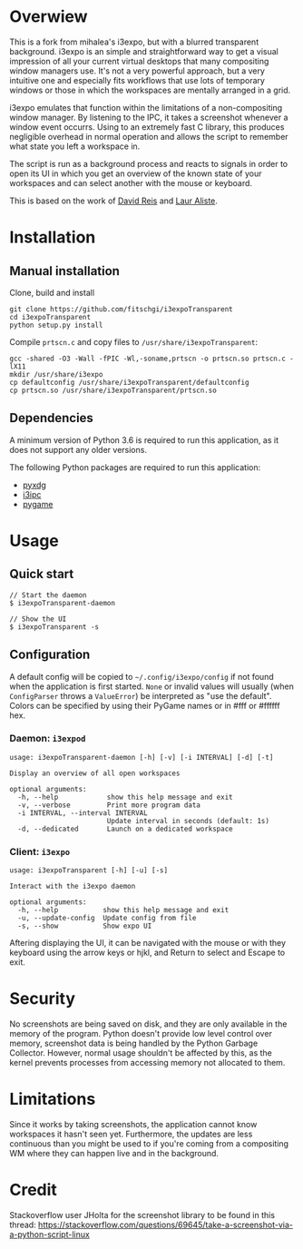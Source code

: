 # Overwiew
This is a fork from mihalea's i3expo, but with a blurred transparent background.
i3expo is an simple and straightforward way to get a visual impression of all your
current virtual desktops that many compositing window managers use. It's not a
very powerful approach, but a very intuitive one and especially fits workflows
that use lots of temporary windows or those in which the workspaces are mentally
arranged in a grid.

i3expo emulates that function within the limitations of a non-compositing window
manager. By listening to the IPC, it takes a screenshot whenever a window event
occurrs. Using to an extremely fast C library, this produces negligible
overhead in normal operation and allows the script to remember what state you
left a workspace in.

The script is run as a background process and reacts to signals in order to open
its UI in which you get an overview of the known state of your workspaces and
can select another with the mouse or keyboard.

This is based on the work of [David Reis](https://gitlab.com/d.reis) and [Laur Aliste](https://gitlab.com/laur891).

# Installation



## Manual installation

Clone, build and install

```
git clone https://github.com/fitschgi/i3expoTransparent
cd i3expoTransparent
python setup.py install
```

Compile `prtscn.c` and copy files to `/usr/share/i3expoTransparent`:

```
gcc -shared -O3 -Wall -fPIC -Wl,-soname,prtscn -o prtscn.so prtscn.c -lX11
mkdir /usr/share/i3expo
cp defaultconfig /usr/share/i3expoTransparent/defaultconfig
cp prtscn.so /usr/share/i3expoTransparent/prtscn.so
```

## Dependencies

A minimum version of Python 3.6 is required to run this application, as it does not support any older versions.

The following Python packages are required to run this application:

- [pyxdg](https://pypi.org/project/pygame/)
- [i3ipc](https://pypi.org/project/i3ipc/)
- [pygame](https://pypi.org/project/pyxdg/)

# Usage

## Quick start

```
// Start the daemon
$ i3expoTransparent-daemon

// Show the UI
$ i3expoTransparent -s
```

## Configuration

A default config will be copied to `~/.config/i3expo/config` if not found when
the application is first started. `None` or invalid values will usually
(when `ConfigParser` throws a `ValueError`) be interpreted as "use the default".
Colors can be specified by using their PyGame names or in #fff or #ffffff hex.

### Daemon: `i3expod`

```
usage: i3expoTransparent-daemon [-h] [-v] [-i INTERVAL] [-d] [-t]

Display an overview of all open workspaces

optional arguments:
  -h, --help            show this help message and exit
  -v, --verbose         Print more program data
  -i INTERVAL, --interval INTERVAL
                        Update interval in seconds (default: 1s)
  -d, --dedicated       Launch on a dedicated workspace
```

### Client: `i3expo`

```
usage: i3expoTransparent [-h] [-u] [-s]

Interact with the i3expo daemon

optional arguments:
  -h, --help           show this help message and exit
  -u, --update-config  Update config from file
  -s, --show           Show expo UI
```

Aftering displaying the UI, it can be navigated with the mouse or with they keyboard using the arrow keys or hjkl, and Return to select and Escape to exit.

# Security

No screenshots are being saved on disk, and they are only available in the memory of the program. Python doesn't provide low level control over memory, screenshot data is being handled by the Python Garbage Collector. However, normal usage shouldn't be affected by this, as the kernel prevents processes from accessing memory not allocated to them.

# Limitations

Since it works by taking screenshots, the application cannot know workspaces it
hasn't seen yet. Furthermore, the updates are less continuous than you might be
used to if you're coming from a compositing WM where they can happen live and in the background.

# Credit

Stackoverflow user JHolta for the screenshot library to be found in this thread:
https://stackoverflow.com/questions/69645/take-a-screenshot-via-a-python-script-linux
